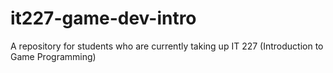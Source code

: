 it227-game-dev-intro
====================

A repository for students who are currently taking up IT 227 (Introduction to Game Programming)
